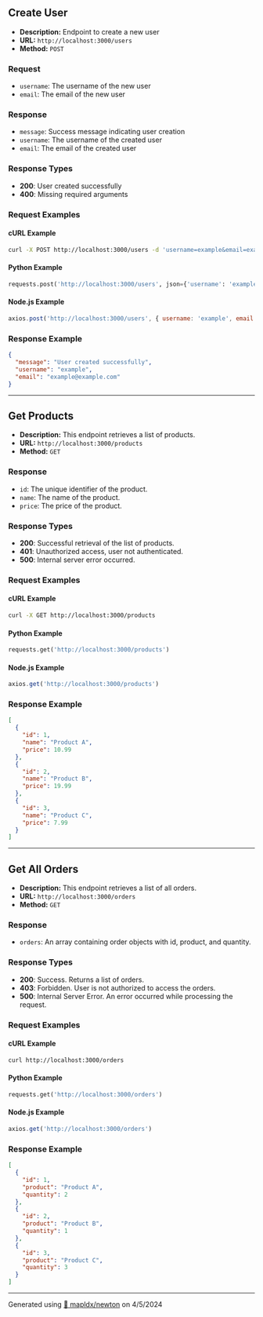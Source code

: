 ## Create User

- **Description:** Endpoint to create a new user
- **URL:** `http://localhost:3000/users`
- **Method:** `POST`

### Request

- `username`: The username of the new user
- `email`: The email of the new user

### Response

- `message`: Success message indicating user creation
- `username`: The username of the created user
- `email`: The email of the created user

### Response Types

- **200**: User created successfully
- **400**: Missing required arguments

### Request Examples

#### cURL Example

```bash
curl -X POST http://localhost:3000/users -d 'username=example&email=example@example.com'
```

#### Python Example

```python
requests.post('http://localhost:3000/users', json={'username': 'example', 'email': 'example@example.com'})
```

#### Node.js Example

```javascript
axios.post('http://localhost:3000/users', { username: 'example', email: 'example@example.com' })
```


### Response Example

```json
{
  "message": "User created successfully",
  "username": "example",
  "email": "example@example.com"
}
```
---

## Get Products

- **Description:** This endpoint retrieves a list of products.
- **URL:** `http://localhost:3000/products`
- **Method:** `GET`

### Response

- `id`: The unique identifier of the product.
- `name`: The name of the product.
- `price`: The price of the product.

### Response Types

- **200**: Successful retrieval of the list of products.
- **401**: Unauthorized access, user not authenticated.
- **500**: Internal server error occurred.

### Request Examples

#### cURL Example

```bash
curl -X GET http://localhost:3000/products
```

#### Python Example

```python
requests.get('http://localhost:3000/products')
```

#### Node.js Example

```javascript
axios.get('http://localhost:3000/products')
```


### Response Example

```json
[
  {
    "id": 1,
    "name": "Product A",
    "price": 10.99
  },
  {
    "id": 2,
    "name": "Product B",
    "price": 19.99
  },
  {
    "id": 3,
    "name": "Product C",
    "price": 7.99
  }
]
```
---

## Get All Orders

- **Description:** This endpoint retrieves a list of all orders.
- **URL:** `http://localhost:3000/orders`
- **Method:** `GET`

### Response

- `orders`: An array containing order objects with id, product, and quantity.

### Response Types

- **200**: Success. Returns a list of orders.
- **403**: Forbidden. User is not authorized to access the orders.
- **500**: Internal Server Error. An error occurred while processing the request.

### Request Examples

#### cURL Example

```bash
curl http://localhost:3000/orders
```

#### Python Example

```python
requests.get('http://localhost:3000/orders')
```

#### Node.js Example

```javascript
axios.get('http://localhost:3000/orders')
```


### Response Example

```json
[
  {
    "id": 1,
    "product": "Product A",
    "quantity": 2
  },
  {
    "id": 2,
    "product": "Product B",
    "quantity": 1
  },
  {
    "id": 3,
    "product": "Product C",
    "quantity": 3
  }
]
```
---

Generated using [🦊 mapldx/newton](https://github.com/mapldx/newton) on 4/5/2024